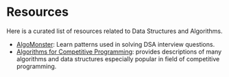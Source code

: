 # Resources

Here is a curated list of resources related to Data Structures and Algorithms.

- [AlgoMonster](https://algo.monster/): Learn patterns used in solving DSA interview questions.
- [Algorithms for Competitive Programming](https://cp-algorithms.com/): provides descriptions of many algorithms and data structures especially popular in field of competitive programming.
